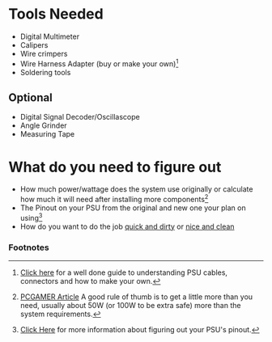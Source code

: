 # Tools Needed
- Digital Multimeter
- Calipers
- Wire crimpers
- Wire Harness Adapter (buy or make your own)[^1]
- Soldering tools
## Optional
- Digital Signal Decoder/Oscillascope
- Angle Grinder
- Measuring Tape

# What do you need to figure out
- How much power/wattage does the system use originally or calculate how much it will need after installing more components[^2]
-  The Pinout on your PSU from the original and new one your plan on using[^3]
-  How do you want to do the job [quick and dirty]() or [nice and clean]()

### Footnotes
[^1]: [Click here](https://www.mattmillman.com/info/crimpconnectors/pc-modding-crimp-connectors-and-tools/#terms) for a well done guide to understanding PSU cables, connectors and how to make your own.

[^2]: [PCGAMER Article](http://pcgamer.com/how-to-choose-a-power-supply/) A good rule of thumb is to get a little more than you need, usually about 50W (or 100W to be extra safe) more than the system requirements.

[^3]: [Click Here](3-types_of_psus.md) for more information about figuring out your PSU's pinout.
